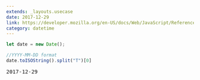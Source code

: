 ```yaml
---
extends: _layouts.usecase
date: 2017-12-29
link: https://developer.mozilla.org/en-US/docs/Web/JavaScript/Reference/Global_Objects/DateTimeFormat
category: datetime
---
```



```javascript
let date = new Date();

//YYYY-MM-DD format
date.toISOString().split("T")[0]
```
<pre class="output">2017-12-29</pre>
